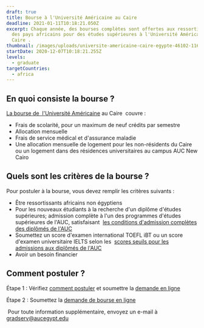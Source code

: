 ```yaml
---
draft: true
title: Bourse à l'Université Américaine au Caire
deadline: 2021-01-11T10:18:21.050Z
excerpt: Chaque année, des bourses complètes sont offertes aux ressortissants
  des pays africains pour des études supérieures à l'Université Américaine au
  Caire .
thumbnail: /images/uploads/universite-americaine-caire-egypte-46102-11677563.jpg
startDate: 2020-12-07T10:18:21.255Z
levels:
  - graduate
targetCountries:
  - africa
---
```

## En quoi consiste la bourse ?

[La bourse de  l'Université Américaine](https://www.aucegypt.edu/admissions/fellowships/listings/african-graduate) au Caire  couvre :

* Frais de scolarité, pour un maximum de neuf crédits par semestre
* Allocation mensuelle
* Frais de service médical et d'assurance maladie
* Une allocation mensuelle de logement pour les non-résidents du Caire ou un logement dans des résidences universitaires au campus AUC New Cairo

## Quels sont les critères de la bourse ?

Pour postuler à la bourse, vous devez remplir les critères suivants : 

* Être ressortissants africains non égyptiens
* Pour les nouveaux étudiants à la recherche d'un diplôme d'études supérieures; admission complète à l'un des programmes d'études supérieures de l'AUC, satisfaisant  [les conditions d'admission complètes des diplômés de l'AUC](http://www.aucegypt.edu/admissions/graduate/admissions-requirements)
* Soumettez un score d'examen international TOEFL iBT ou un score d'examen universitaire IELTS selon les  [scores seuils pour les admissions aux diplômés de l'AUC](https://documents.aucegypt.edu/docs/admissions/GR_SSC%20TOEFL-IELTS.pdf)
* Avoir un besoin financier

## Comment postuler ?

Étape 1 : Vérifiez [comment postuler](http://www.aucegypt.edu/admissions/graduate/how-apply) et soumettre la [demande en ligne](https://www.applyweb.com/auc/index.ftl)

Étape 2 : Soumettez la [demande de bourse en ligne](https://ssb.aucegypt.edu:4444/PROD/twbkwbis.P_GenMenu?name=homepage)

 Pour toute information supplémentaire, envoyez un e-mail à  gradserv@aucegypt.edu